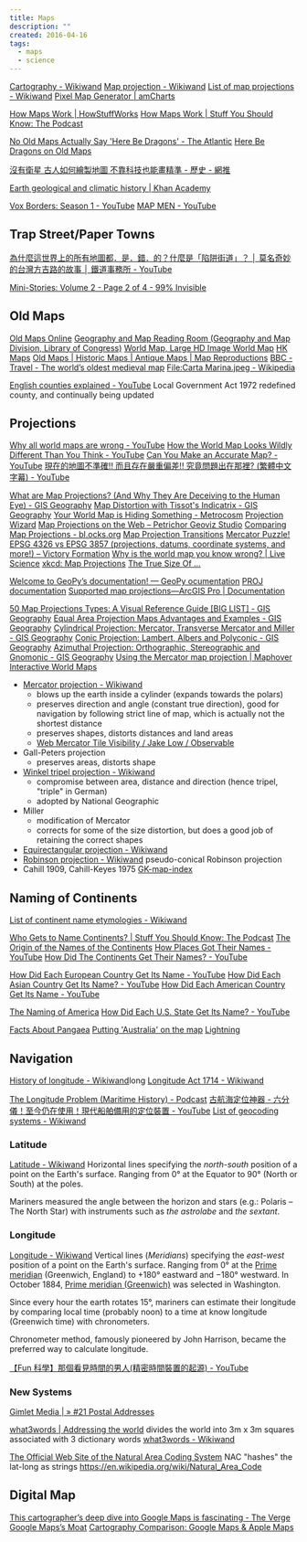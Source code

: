 ```yaml
---
title: Maps
description: ""
created: 2016-04-16
tags:
  - maps
  - science
---
```


[Cartography - Wikiwand](https://www.wikiwand.com/en/Cartography)
[Map projection - Wikiwand](https://www.wikiwand.com/en/Map_projection)
[List of map projections - Wikiwand](https://www.wikiwand.com/en/List_of_map_projections)
[Pixel Map Generator | amCharts](http://pixelmap.amcharts.com/#)

[How Maps Work | HowStuffWorks](http://science.howstuffworks.com/environmental/earth/geophysics/map.htm/printable)
[How Maps Work | Stuff You Should Know: The Podcast](http://www.stuffyoushouldknow.com/podcasts/maps-work/)

[No Old Maps Actually Say 'Here Be Dragons' - The Atlantic](http://www.theatlantic.com/technology/archive/2013/12/no-old-maps-actually-say-here-be-dragons/282267/)
[Here Be Dragons on Old Maps](http://www.maphist.nl/extra/herebedragons.html)

[沒有衛星 古人如何繪製地圖 不靠科技也能畫精準 - 歷史 - 網推](https://www.chinatimes.com/hottopic/20220924002028-260812?chdtv)

[Earth geological and climatic history | Khan Academy](https://www.khanacademy.org/science/cosmology-and-astronomy/earth-history-topic)

[Vox Borders: Season 1 - YouTube](https://www.youtube.com/playlist?list=PLJ8cMiYb3G5eYGt47YpJcNhILyYLmV-tW)
[MAP MEN - YouTube](https://www.youtube.com/playlist?list=PLfxy4_sBQdxy3A2lvl-y3qWTeJEbC_QCp)

## Trap Street/Paper Towns

[為什麼這世界上的所有地圖都．是．錯．的？什麼是「陷阱街道」？ │ 莫名奇妙的台灣方吉路的故事 │ 鐵道事務所 - YouTube](https://www.youtube.com/watch?v=18EAC45B7eE)

[Mini-Stories: Volume 2 - Page 2 of 4 - 99% Invisible](https://99percentinvisible.org/episode/mini-stories-volume-2/2/)

## Old Maps

[Old Maps Online](http://www.oldmapsonline.org/)
[Geography and Map Reading Room (Geography and Map Division, Library of Congress)](http://www.loc.gov/rr/geogmap/)
[World Map, Large HD Image World Map](https://www.mapsofworld.com/world-map-image.html)
[HK Maps](http://www.hkmaps.hk/)
[Old Maps | Historic Maps | Antique Maps | Map Reproductions](http://www.mapsofthepast.com/)
[BBC - Travel - The world’s oldest medieval map](http://www.bbc.com/travel/gallery/20190324-the-worlds-oldest-medieval-map)
[File:Carta Marina.jpeg - Wikipedia](https://en.wikipedia.org/wiki/File:Carta_Marina.jpeg)

[English counties explained - YouTube](https://www.youtube.com/watch?v=hCc0OsyMbQk) Local Government Act 1972 redefined county, and continually being updated

## Projections

[Why all world maps are wrong - YouTube](https://www.youtube.com/watch?v=kIID5FDi2JQ)
[How the World Map Looks Wildly Different Than You Think - YouTube](https://www.youtube.com/watch?v=lPNrtjboISg)
[Can You Make an Accurate Map? - YouTube](https://www.youtube.com/watch?v=8I_VpC6IuJs)
[現在的地圖不準確!! 而且存在嚴重偏差!! 究竟問題出在那裡? (繁體中文字幕) - YouTube](https://www.youtube.com/watch?v=I7JYtHafvfU)

[What are Map Projections? (And Why They Are Deceiving to the Human Eye) - GIS Geography](https://gisgeography.com/map-projections/)
[Map Distortion with Tissot's Indicatrix - GIS Geography](https://gisgeography.com/map-distortion-tissots-indicatrix/)
[Your World Map is Hiding Something - Metrocosm](http://metrocosm.com/mercator/)
[Projection Wizard](http://projectionwizard.org/)
[Map Projections on the Web – Petrichor Geoviz Studio](https://petrichor.studio/2018/06/29/map-projections-in-the-web/)
[Comparing Map Projections - bl.ocks.org](https://bl.ocks.org/syntagmatic/ba569633d51ebec6ec6e)
[Map Projection Transitions](https://www.jasondavies.com/maps/transition/)
[Mercator Puzzle!](http://hive.sewanee.edu/ldale/maps/10/06-LOCAL.html)
[EPSG 4326 vs EPSG 3857 (projections, datums, coordinate systems, and more!) – Victory Formation](http://lyzidiamond.com/posts/4326-vs-3857)
[Why is the world map you know wrong? | Live Science](https://www.livescience.com/why-flat-world-maps-wrong)
[xkcd: Map Projections](https://xkcd.com/977/)
[The True Size Of ...](https://thetruesize.com/)

[Welcome to GeoPy’s documentation! — GeoPy ocumentation](https://geopy.readthedocs.io/en/stable/)
[PROJ documentation](https://proj.org/index.html)
[Supported map projections—ArcGIS Pro | Documentation](https://pro.arcgis.com/en/pro-app/help/mapping/properties/list-of-supported-map-projections.htm)

[50 Map Projections Types: A Visual Reference Guide [BIG LIST] - GIS Geography](https://gisgeography.com/map-projection-types/)
[Equal Area Projection Maps Advantages and Examples - GIS Geography](https://gisgeography.com/equal-area-projection-maps/)
[Cylindrical Projection: Mercator, Transverse Mercator and Miller - GIS Geography](https://gisgeography.com/cylindrical-projection/)
[Conic Projection: Lambert, Albers and Polyconic - GIS Geography](https://gisgeography.com/conic-projection-lambert-albers-polyconic/)
[Azimuthal Projection: Orthographic, Stereographic and Gnomonic - GIS Geography](https://gisgeography.com/azimuthal-projection-orthographic-stereographic-gnomonic/)
[Using the Mercator map projection | Maphover Interactive World Maps](http://maphover.com.au/mercator-map-projection/)

- [Mercator projection - Wikiwand](https://www.wikiwand.com/en/Mercator_projection)
  - blows up the earth inside a cylinder (expands towards the polars)
  - preserves direction and angle (constant true direction), good for navigation by following strict line of map, which is actually not the shortest distance
  - preserves shapes, distorts distances and land areas
  - [Web Mercator Tile Visibility / Jake Low / Observable](https://observablehq.com/@jake-low/web-mercator-tile-visibility)
- Gall-Peters projection
  - preserves areas, distorts shape
- [Winkel tripel projection - Wikiwand](https://www.wikiwand.com/en/Winkel_tripel_projection)
  - compromise between area, distance and direction (hence tripel, "triple" in German)
  - adopted by National Geographic
- Miller
  - modification of Mercator
  - corrects for some of the size distortion, but does a good job of retaining the correct shapes
- [Equirectangular projection - Wikiwand](https://www.wikiwand.com/en/Equirectangular_projection)
- [Robinson projection - Wikiwand](https://www.wikiwand.com/en/Robinson_projection)
  pseudo-conical Robinson projection
- Cahill 1909, Cahill-Keyes 1975
  [GK-map-index](http://www.genekeyes.com/MENUS/GK-map-index.html)

## Naming of Continents

[List of continent name etymologies - Wikiwand](https://www.wikiwand.com/en/List_of_continent_name_etymologies)

[Who Gets to Name Continents? | Stuff You Should Know: The Podcast](http://www.stuffyoushouldknow.com/podcasts/who-gets-to-name-continents/)
[The Origin of the Names of the Continents](http://www.todayifoundout.com/index.php/2013/05/the-origin-of-the-names-of-the-continents/)
[How Places Got Their Names - YouTube](https://www.youtube.com/playlist?list=PLYMb6ZCMuRIE-j5NoHOjgLiJ7IeEGN2M_)
[How Did The Continents Get Their Names? - YouTube](https://www.youtube.com/watch?v=Q7yfhIKyoRg&t=60s)

[How Did Each European Country Get Its Name - YouTube](https://www.youtube.com/watch?v=C7PwGdbGtFU)
[How Did Each Asian Country Get Its Name? - YouTube](https://www.youtube.com/watch?v=T6SbEtaC6W0)
[How Did Each American Country Get Its Name - YouTube](https://www.youtube.com/watch?v=G1s730BjK7M)

[The Naming of America](http://www.uhmc.sunysb.edu/surgery/america.html)
[How Did Each U.S. State Get Its Name? - YouTube](https://www.youtube.com/watch?v=I2Q7RJmvkcE)

[Facts About Pangaea](http://www.livescience.com/38218-facts-about-pangaea.html)
[Putting 'Australia' on the map](http://theconversation.com/putting-australia-on-the-map-29816)
[Lightning](http://www.lightningup.org/)

## Navigation

[History of longitude - Wikiwand](https://www.wikiwand.com/en/History_of_longitude)long
[Longitude Act 1714 - Wikiwand](https://www.wikiwand.com/en/Longitude_Act)

[The Longitude Problem (Maritime History) - Podcast](http://www.cmpod.net/marine-navigation-scilly-islands-disaster/)
[古航海定位神器 - 六分儀！至今仍在使用！現代船舶備用的定位裝置 - YouTube](https://www.youtube.com/watch?v=HEjQ1RslEqg)
[List of geocoding systems - Wikiwand](https://www.wikiwand.com/en/List_of_geocoding_systems)

### Latitude

[Latitude - Wikiwand](http://www.wikiwand.com/en/Latitude)
Horizontal lines specifying the _north-south_ position of a point on the Earth's surface.
Ranging from 0° at the Equator to 90° (North or South) at the poles.

Mariners measured the angle between the horizon and stars (e.g.: Polaris – The North Star) with instruments such as _the astrolabe_ and _the sextant_.

### Longitude

[Longitude - Wikiwand](http://www.wikiwand.com/en/Longitude)
Vertical lines (_Meridians_) specifying the _east-west_ position of a point on the Earth's surface.
Ranging from 0° at the [Prime meridian](https://www.wikiwand.com/en/Prime_meridian) (Greenwich, England) to +180° eastward and −180° westward.
In October 1884, [Prime meridian (Greenwich)](<https://www.wikiwand.com/en/Prime_meridian_(Greenwich)>) was selected in Washington.

Since every hour the earth rotates 15°, mariners can estimate their longitude by comparing local time (probably noon) to a time at know longitude (Greenwich time) with chronometers.

Chronometer method, famously pioneered by John Harrison, became the preferred way to calculate longitude.

[【Fun 科學】那個看見時間的男人(精密時間裝置的起源) - YouTube](https://www.youtube.com/watch?v=TRjxEd2AH9E)

### New Systems

[Gimlet Media | » #21 Postal Addresses](https://gimletmedia.com/episode/21-postal-addresses/)

[what3words | Addressing the world](https://map.what3words.com/) divides the world into 3m x 3m squares associated with 3 dictionary words
[what3words - Wikiwand](https://www.wikiwand.com/en/What3words)

[The Official Web Site of the Natural Area Coding System](http://www.nacgeo.com/nacsite/) NAC "hashes" the lat-long as strings
https://en.wikipedia.org/wiki/Natural_Area_Code

## Digital Map

[This cartographer’s deep dive into Google Maps is fascinating - The Verge](https://www.theverge.com/2017/12/24/16801334/google-maps-justin-obeirne-cartographer-apple-waymo)
[Google Maps’s Moat](https://www.justinobeirne.com/google-maps-moat)
[Cartography Comparison: Google Maps & Apple Maps](https://www.justinobeirne.com/cartography-comparison)
